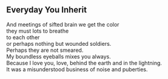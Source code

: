 Everyday You Inherit
--------------------
And meetings of sifted brain we get the color  
they must lots to breathe  
to each other  
or perhaps nothing but wounded soldiers.  
Perhaps they are not smeared.  
My boundless eyeballs mixes you always.  
Because I love you, love, behind the earth and in the lightning.  
It was a misunderstood business of noise and puberties.  
